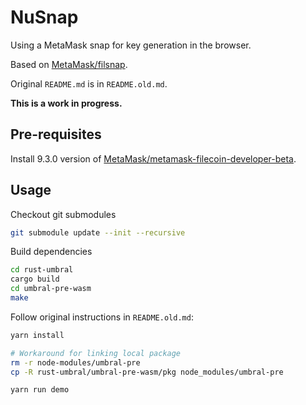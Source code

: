 # NuSnap

Using a MetaMask snap for key generation in the browser.

Based on [MetaMask/filsnap](https://github.com/MetaMask/filsnap).

Original `README.md` is in `README.old.md`.

**This is a work in progress.**

## Pre-requisites

Install 9.3.0 version of [MetaMask/metamask-filecoin-developer-beta](https://github.com/MetaMask/metamask-filecoin-developer-beta/releases/tag/v9.3.0-beta.1).

## Usage

Checkout git submodules

```bash
git submodule update --init --recursive
```

Build dependencies

```bash
cd rust-umbral
cargo build
cd umbral-pre-wasm
make
```

Follow original instructions in `README.old.md`:

```bash
yarn install

# Workaround for linking local package
rm -r node-modules/umbral-pre
cp -R rust-umbral/umbral-pre-wasm/pkg node_modules/umbral-pre

yarn run demo
```
